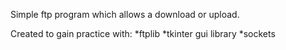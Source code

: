 Simple ftp program which allows a download or upload.

Created to gain practice with:
*ftplib
*tkinter gui library
*sockets

